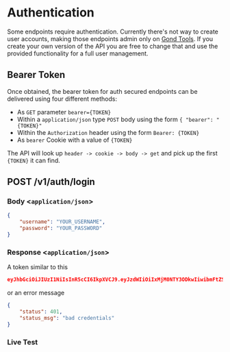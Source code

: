 # Authentication

Some endpoints require authentication. Currently there's not way to create user accounts, making those endpoints admin only on [Gond Tools](https://www.gond.tools). If you create your own version of the API you are free to change that and use the provided functionality for a full user management.

## Bearer Token

Once obtained, the bearer token for auth secured endpoints can be delivered using four different methods:

- As `GET` parameter `bearer={TOKEN}`
- Within a `application/json` type `POST` body using the form `{ "bearer": "{TOKEN}"`
- Within the `Authorization` header using the form `Bearer: {TOKEN}`
- As `bearer` Cookie with a value of `{TOKEN}`

The API will look up `header -> cookie -> body -> get` and pick up the first `{TOKEN}` it can find.

## POST /v1/auth/login

### Body <`application/json`>

```json
{
    "username": "YOUR_USERNAME",
    "password": "YOUR_PASSWORD"
}
```

### Response <`application/json`>

A token similar to this

```json
eyJhbGciOiJIUzI1NiIsInR5cCI6IkpXVCJ9.eyJzdWIiOiIxMjM0NTY3ODkwIiwibmFtZSI6IkpvaG4gRG9lIiwiaWF0IjoxNTE2MjM5MDIyfQ.SflKxwRJSMeKKF2QT4fwpMeJf36POk6yJV_adQssw5c
```

or an error message

```json
{
    "status": 401,
    "status_msg": "bad credentials"
}
```

### Live Test

<api-tester endpoint="/v1/auth/login" method="POST" />